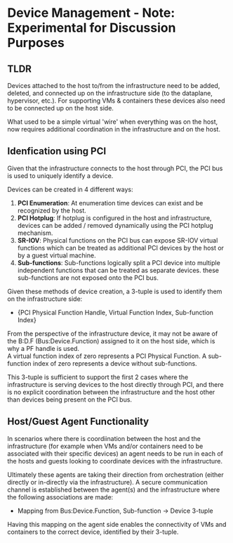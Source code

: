 # Device Management - Note: **Experimental** for Discussion Purposes

## TLDR

Devices attached to the host to/from the infrastructure need to be added,
deleted, and connected up on the infrastructure side
(to the dataplane, hypervisor, etc.).  For supporting VMs & containers these
devices also need to be connected up on the host side.

What used to be a simple virtual 'wire' when everything was on the host, now
requires additional coordination in the infrastructure and on the host.

## Idenfication using PCI

Given that the infrastructure connects to the host through PCI,
the PCI bus is used to uniquely identify a device.  

Devices can be created in 4 different ways:

1. **PCI Enumeration**: At enumeration time devices can exist and be recognized
by the host.
2. **PCI Hotplug**: If hotplug is configured in the host and infrastructure,
devices can be added / removed dynamically using the PCI hotplug mechanism.
3. **SR-IOV**: Physical functions on the PCI bus can expose SR-IOV virtual
functions which can be treated as additional PCI devices by the host or by a
guest virtual machine.
4. **Sub-functions**: Sub-functions logically split a PCI device into
multiple independent functions that can be treated as separate devices.
these sub-functions are not exposed onto the PCI bus.

Given these methods of device creation, a 3-tuple is used to
identify them on the infrastructure side:

* {PCI Physical Function Handle, Virtual Function Index, Sub-function Index}

From the perspective of the infrastructure device, it may not be aware of the
B:D.F (Bus:Device.Function) assigned to it on the host side, which is why a
PF handle is used.  
A virtual function index of zero represents a PCI Physical Function.
A sub-function index of zero represents a device without sub-functions.

This 3-tuple is sufficient to support the first 2 cases where the infrastructure
is serving devices to the host directly through PCI, and there is no explicit
coordination between the infrastructure and the host other than devices being
present on the PCI bus.

## Host/Guest Agent Functionality

In scenarios where there is coordiination between the host and the
infrastructure (for example when VMs and/or containers need to be associated
with their specific devices) an agent needs to be run in each of the hosts and
guests looking to coordinate devices with the infrastructure.

Ultimately these agents are taking their direction from orchestration (either
directly or in-directly via the infrastructure).  A secure communication
channel is established between the agent(s) and the infrastructure where the
following associations are made:

* Mapping from Bus:Device.Function, Sub-function -> Device 3-tuple

Having this mapping on the agent side enables the connectivity of VMs and
containers to the correct device, identified by their 3-tuple.

